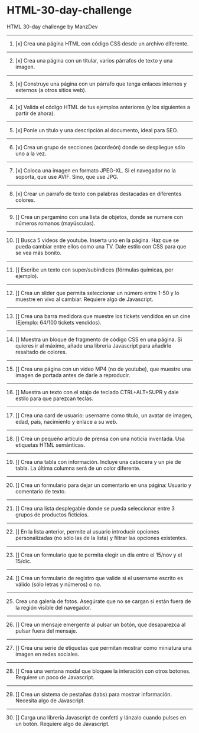 # HTML-30-day-challenge

HTML 30-day challenge by ManzDev

---

1. [x] Crea una página HTML con código CSS desde un archivo diferente.

---

2. [x] Crea una página con un titular, varios párrafos de texto y una imagen.

---

3. [x] Construye una página con un párrafo que tenga enlaces internos y externos (a otros sitios web).

---

4. [x] Valida el código HTML de tus ejemplos anteriores (y los siguientes a partir de ahora).

---

5. [x] Ponle un título y una descripción al documento, ideal para SEO.

---

6. [x] Crea un grupo de secciones (acordeón) donde se despliegue sólo uno a la vez.

---

7. [x] Coloca una imagen en formato JPEG-XL. Si el navegador no la soporta, que use AVIF. Sino, que use JPG.

---

8. [x] Crear un párrafo de texto con palabras destacadas en diferentes colores.

---

9. [] Crea un pergamino con una lista de objetos, donde se numere con números romanos (mayúsculas).

---

10. [] Busca 5 videos de youtube. Inserta uno en la página. Haz que se pueda cambiar entre ellos como una TV. Dale estilo con CSS para que se vea más bonito.

---

11. [] Escribe un texto con super/subíndices (fórmulas químicas, por ejemplo).

---

12. [] Crea un slider que permita seleccionar un número entre 1-50 y lo muestre en vivo al cambiar. Requiere algo de Javascript.

---

13. [] Crea una barra medidora que muestre los tickets vendidos en un cine (Ejemplo: 64/100 tickets vendidos).

---

14. [] Muestra un bloque de fragmento de código CSS en una página. Si quieres ir al máximo, añade una librería Javascript para añadirle resaltado de colores.

---

15. [] Crea una página con un video MP4 (no de youtube), que muestre una imagen de portada antes de darle a reproducir.

---

16. [] Muestra un texto con el atajo de teclado CTRL+ALT+SUPR y dale estilo para que parezcan teclas.

---

17. [] Crea una card de usuario: username como título, un avatar de imagen, edad, país, nacimiento y enlace a su web.

---

18. [] Crea un pequeño artículo de prensa con una noticia inventada. Usa etiquetas HTML semánticas.

---

19. [] Crea una tabla con información. Incluye una cabecera y un pie de tabla. La última columna será de un color diferente.

---

20. [] Crea un formulario para dejar un comentario en una página: Usuario y comentario de texto.

---

21. [] Crea una lista desplegable donde se pueda seleccionar entre 3 grupos de productos ficticios.

---

22. [] En la lista anterior, permite al usuario introducir opciones personalizadas (no sólo las de la lista) y filtrar las opciones existentes.

---

23. [] Crea un formulario que te permita elegir un día entre el 15/nov y el 15/dic.

---

24. [] Crea un formulario de registro que valide si el username escrito es válido (sólo letras y números) o no.

---

25. Crea una galería de fotos. Asegúrate que no se cargan si están fuera de la región visible del navegador.

---

26. [] Crea un mensaje emergente al pulsar un botón, que desaparezca al pulsar fuera del mensaje.

---

27. [] Crea una serie de etiquetas que permitan mostrar como miniatura una imagen en redes sociales.

---

28. [] Crea una ventana modal que bloquee la interación con otros botones. Requiere un poco de Javascript.

---

29. [] Crea un sistema de pestañas (tabs) para mostrar información. Necesita algo de Javascript.

---

30. [] Carga una librería Javascript de confetti y lánzalo cuando pulses en un botón. Requiere algo de Javascript.
